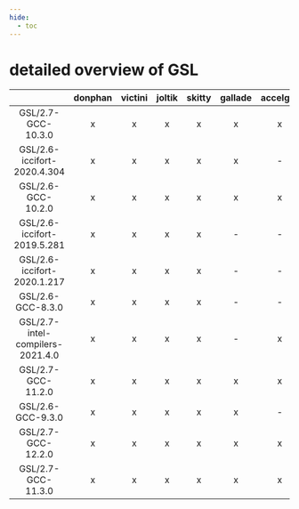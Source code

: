 ```yaml
---
hide:
  - toc
---
```


detailed overview of GSL
========================

| |donphan|victini|joltik|skitty|gallade|accelgor|swalot|doduo|
| :---: | :---: | :---: | :---: | :---: | :---: | :---: | :---: | :---: |
|GSL/2.7-GCC-10.3.0|x|x|x|x|x|x|x|x|
|GSL/2.6-iccifort-2020.4.304|x|x|x|x|x|-|x|x|
|GSL/2.6-GCC-10.2.0|x|x|x|x|x|x|x|x|
|GSL/2.6-iccifort-2019.5.281|x|x|x|x|-|-|x|x|
|GSL/2.6-iccifort-2020.1.217|x|x|x|x|-|-|x|x|
|GSL/2.6-GCC-8.3.0|x|x|x|x|-|-|x|x|
|GSL/2.7-intel-compilers-2021.4.0|x|x|x|x|-|x|x|x|
|GSL/2.7-GCC-11.2.0|x|x|x|x|x|x|x|x|
|GSL/2.6-GCC-9.3.0|x|x|x|x|x|-|x|x|
|GSL/2.7-GCC-12.2.0|x|x|x|x|x|x|x|x|
|GSL/2.7-GCC-11.3.0|x|x|x|x|x|x|x|x|
